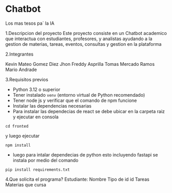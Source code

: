 # Chatbot
Los mas tesos pa` la IA

1.Descripcion del proyecto
Este proyecto consiste en un Chatbot academico  que interactua con estudiantes, profesores, y analistas ayudando a la gestion de materias, tareas, eventos, consultas y gestion en la plataforma

2.Integrantes

Kevin Mateo Gomez Diez
Jhon Freddy Asprilla
Tomas Mercado Ramos
Mario Andrade

3.Requisitos previos

- Python 3.12 o superior
- Tener instalado `venv` (entorno virtual de Python recomendado)
- Tener node js y verificar que el comando de npm funcione
- Instalar las dependencias necesarias
- Para instalar las dependecias de react se debe ubicar en la carpeta raiz y ejecutar en consola

```
cd fronted
```

y luego ejecutar 

```
npm install
```

- luego para intalar dependecias de python esto incluyendo fastapi se instala por medio del comando
```
pip install requirements.txt
```

4.Que solicita el programa?
Estudiante:
Nombre
Tipo de id
id
Tareas
Materias que cursa



